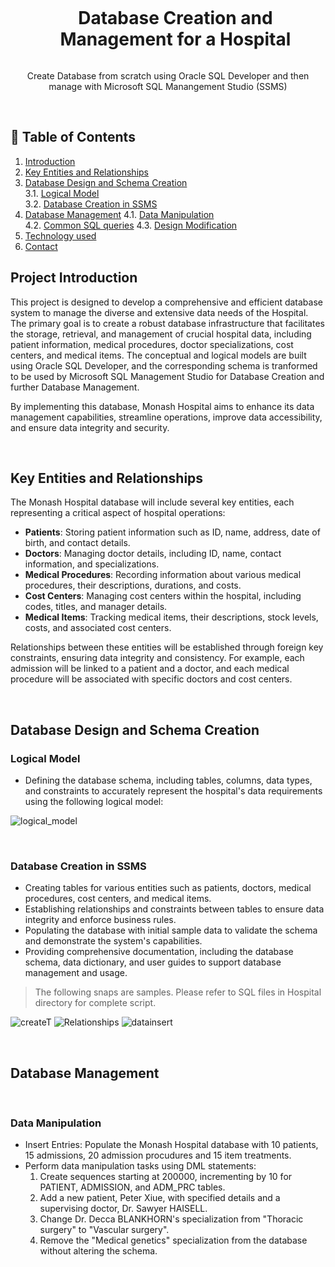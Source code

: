 <div align="center">
  <a href="#">
    <img src="">
  </a>

  <div id="user-content-toc">
    <ul>
      <summary><h1 style="display: inline-block;"> Database Creation and Management for a Hospital</h1></summary>
    </ul>
  </div>
  
  <p>Create Database from scratch using Oracle SQL Developer and then manage with Microsoft SQL Manangement Studio (SSMS)</p>
</div>
<br>

## 📝 Table of Contents
1. [Introduction](#introduction)
2. [Key Entities and Relationships](#relationship)
3. [Database Design and Schema Creation](#db-create)  
  3.1. [Logical Model](#logical-model)  
  3.2. [Database Creation in SSMS](#ssms-db)  
4. [Database Management](#db-manage)
  4.1. [Data Manipulation](#db-manipulation)  
  4.2. [Common SQL queries](#db-queries) 
  4.3. [Design Modification](#db-mod) 
5. [Technology used](#technology)
6. [Contact](#contact)


<a name="introduction"></a>
## Project Introduction

This project is designed to develop a comprehensive and efficient database system to manage the diverse and extensive data needs of the Hospital. The primary goal is to create a robust database infrastructure that facilitates the storage, retrieval, and management of crucial hospital data, including patient information, medical procedures, doctor specializations, cost centers, and medical items. The conceptual and logical models are built using Oracle SQL Developer, and the corresponding schema is tranformed to be used by Microsoft SQL Management Studio for Database Creation and further Database Management.

By implementing this database, Monash Hospital aims to enhance its data management capabilities, streamline operations, improve data accessibility, and ensure data integrity and security.

<br>

<a name="#relationship"></a>
## Key Entities and Relationships

The Monash Hospital database will include several key entities, each representing a critical aspect of hospital operations:

- **Patients**: Storing patient information such as ID, name, address, date of birth, and contact details.
- **Doctors**: Managing doctor details, including ID, name, contact information, and specializations.
- **Medical Procedures**: Recording information about various medical procedures, their descriptions, durations, and costs.
- **Cost Centers**: Managing cost centers within the hospital, including codes, titles, and manager details.
- **Medical Items**: Tracking medical items, their descriptions, stock levels, costs, and associated cost centers.

Relationships between these entities will be established through foreign key constraints, ensuring data integrity and consistency. For example, each admission will be linked to a patient and a doctor, and each medical procedure will be associated with specific doctors and cost centers.

<br>

<a name="db-create"></a>
## Database Design and Schema Creation

<a name="db-create"></a>
### Logical Model
- Defining the database schema, including tables, columns, data types, and constraints to accurately represent the hospital's data requirements using the following logical model:

![logical_model]()

<br>

<a name="ssms-db"></a>
### Database Creation in SSMS
- Creating tables for various entities such as patients, doctors, medical procedures, cost centers, and medical items.
- Establishing relationships and constraints between tables to ensure data integrity and enforce business rules.
- Populating the database with initial sample data to validate the schema and demonstrate the system's capabilities.
- Providing comprehensive documentation, including the database schema, data dictionary, and user guides to support database management and usage.

> The following snaps are samples. Please refer to SQL files in Hospital directory for complete script.

![createT]()
![Relationships]()
![datainsert]()

<br>

<a name="db-manage"></a>
## Database Management

<br>

<a name="db-manipulation"></a>
### Data Manipulation
- Insert Entries: Populate the Monash Hospital database with 10 patients, 15 admissions, 20 admission procudures and 15 item treatments.
- Perform data manipulation tasks using DML statements:
  1. Create sequences starting at 200000, incrementing by 10 for PATIENT, ADMISSION, and ADM_PRC tables.
  2. Add a new patient, Peter Xiue, with specified details and a supervising doctor, Dr. Sawyer HAISELL.
  3. Change Dr. Decca BLANKHORN's specialization from "Thoracic surgery" to "Vascular surgery".
  4. Remove the "Medical genetics" specialization from the database without altering the schema.












